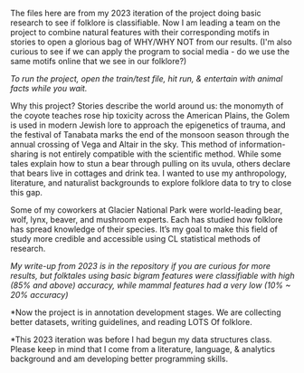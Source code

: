 The files here are from my 2023 iteration of the project doing basic research to see if folklore is classifiable.
Now I am leading a team on the project to combine natural features with their corresponding motifs in stories to open a glorious bag of WHY/WHY NOT from our results.
(I'm also curious to see if we can apply the program to social media - do we use the same motifs online that we see in our folklore?)

*To run the project, open the train/test file, hit run, & entertain with animal facts while you wait.*


Why this project?
Stories describe the world around us: the monomyth of the coyote teaches rose hip toxicity across the American Plains, 
the Golem is used in modern Jewish lore to approach the epigenetics of trauma, 
and the festival of Tanabata marks the end of the monsoon season through the annual crossing of Vega and Altair in the sky. 
This method of information-sharing is not entirely compatible with the scientific method.
While some tales explain how to stun a bear through pulling on its uvula, others declare that bears live in cottages and drink tea. 
I wanted to use my anthropology, literature, and naturalist backgrounds to explore folklore data to try to close this gap.
 

Some of my coworkers at Glacier National Park were world-leading bear, wolf, lynx, beaver, and mushroom experts. 
Each has studied how folklore has spread knowledge of their species. 
It’s my goal to make this field of study more credible and accessible using CL statistical methods of research. 




*My write-up from 2023 is in the repository if you are curious for more results, but folktales using basic bigram features were classifiable with high (85% and above) accuracy, while mammal features had a very low (10% ~ 20% accuracy)* 

*Now the project is in annotation development stages. We are collecting better datasets, writing guidelines, and reading LOTS Of folklore.

*This 2023 iteration was before I had begun my data structures class. Please keep in mind that I come from a literature, language, & analytics background and am developing better programming skills.
